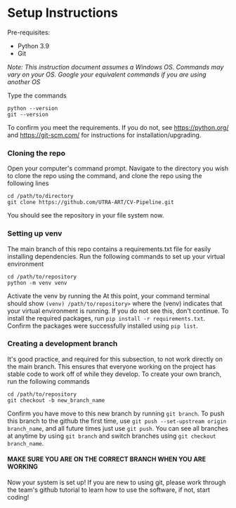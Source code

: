 # Setup Instructions
Pre-requisites: 
* Python 3.9
* Git

_Note: This instruction document assumes a Windows OS. Commands may vary on your OS. Google your equivalent commands if you are using another OS_

Type the commands
```
python --version
git --version
```
To confirm you meet the requirements. If you do not, see https://python.org/ and https://git-scm.com/ for instructions for installation/upgrading. 

### Cloning the repo
Open your computer's command prompt. 
Navigate to the directory you wish to clone the repo using the command, and clone the repo using the following lines
```
cd /path/to/directory
git clone https://github.com/UTRA-ART/CV-Pipeline.git 
```
You should see the repository in your file system now. 


### Setting up venv 
The main branch of this repo contains a requirements.txt file for easily installing dependencies. Run the following commands to set up your virtual environment
```
cd /path/to/repository 
python -m venv venv
```
Activate the venv by running the 
At this point, your command terminal should show
```(venv) /path/to/repository>``` where the (venv) indicates that your virtual environment is running. 
If you do not see this, don't continue. To install the required packages, run 
```pip install -r requirements.txt```. 
Confirm the packages were successfully installed using 
```pip list```.


### Creating a development branch 
It's good practice, and required for this subsection, to not work directly on the main branch. This ensures that everyone working on the project has 
stable code to work off of while they develop. To create your own branch, run the following commands
```
cd /path/to/repository 
git checkout -b new_branch_name
```
Confirm you have move to this new branch by running
```git branch```. 
To push this branch to the github the first time, use
```git push --set-upstream origin branch_name```, 
and all future times just use 
```git push```. 
You can see all branches at anytime by using ``` git branch ``` and switch branches using ``` git checkout branch_name ```. 
#### MAKE SURE YOU ARE ON THE CORRECT BRANCH WHEN YOU ARE WORKING

Now your system is set up! If you are new to using git, please work through the team's github tutorial to learn how to use the software, if not, start coding! 
